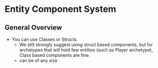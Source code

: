 ﻿# Entity Component System

## General Overview

- You can use Classes or Structs.  
   - We still strongly suggest using struct based components, but for archetypes that will hold few entities (such as Player archetype), Class based components are fine.
   - can be of any size


